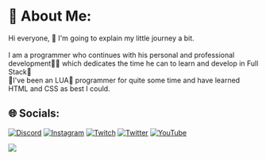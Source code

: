 # 💫 About Me:
Hi everyone, 👋 I'm going to explain my little journey a bit.<br><br>I am a programmer who continues with his personal and professional development🧑‍💻 which dedicates the time he can to learn and develop in Full Stack🔐 <br>👀I've been an LUA🔮 programmer for quite some time and have learned HTML and CSS as best I could.

## 🌐 Socials:
[![Discord](https://img.shields.io/badge/Discord-%237289DA.svg?logo=discord&logoColor=white)](https://discord.gg/9kk53hmcaR) [![Instagram](https://img.shields.io/badge/Instagram-%23E4405F.svg?logo=Instagram&logoColor=white)](https://instagram.com/sedresAC) [![Twitch](https://img.shields.io/badge/Twitch-%239146FF.svg?logo=Twitch&logoColor=white)](https://twitch.tv/Sedres13) [![Twitter](https://img.shields.io/badge/Twitter-%231DA1F2.svg?logo=Twitter&logoColor=white)](https://twitter.com/sedres13) [![YouTube](https://img.shields.io/badge/YouTube-%23FF0000.svg?logo=YouTube&logoColor=white)](https://youtube.com/@alincalauz) 

[![](https://visitcount.itsvg.in/api?id=Sedres&icon=1&color=9)](https://visitcount.itsvg.in)

<!-- Proudly created with GPRM ( https://gprm.itsvg.in ) -->
